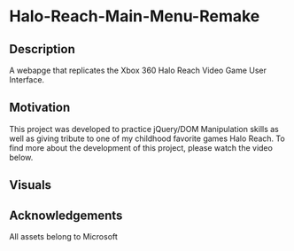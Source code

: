 # Halo-Reach-Main-Menu-Remake

## Description
A webapge that replicates the Xbox 360 Halo Reach Video Game User Interface.

## Motivation
This project was developed to practice jQuery/DOM Manipulation skills as well as giving tribute to 
one of my childhood favorite games Halo Reach. To find more about the development of this project, please watch the video below.

## Visuals


## Acknowledgements
All assets belong to Microsoft
